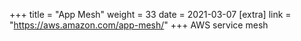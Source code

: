 +++
title = "App Mesh"
weight = 33
date = 2021-03-07
[extra]
link = "https://aws.amazon.com/app-mesh/"
+++
AWS service mesh

